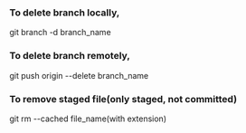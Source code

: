 ### To delete branch locally,
git branch -d branch_name

### To delete branch remotely,
git push origin --delete branch_name

### To remove staged file(only staged, not committed)
git rm --cached file_name(with extension)
